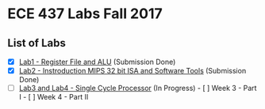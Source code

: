 # ECE 437 Labs Fall 2017

## List of Labs
- [x] [Lab1 - Register File and ALU](https://github.com/maheshbabugorantla/ECE437/releases/tag/lab1) (Submission Done)
-	[x] [Lab2 - Instroduction MIPS 32 bit ISA and Software Tools](https://github.com/maheshbabugorantla/ECE437/releases/tag/lab2) (Submission Done)
-	[ ] [Lab3 and Lab4	- Single Cycle Processor](https://github.com/maheshbabugorantla/ECE437/releases/tag/lab3) (In Progress)
		- [ ] Week 3 - Part I
		- [ ] Week 4 - Part II
